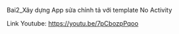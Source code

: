 Bai2_Xây dựng App sửa chỉnh tả với template No Activity


Link Youtube: https://youtu.be/7pCbozpPqoo
